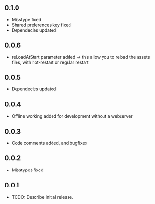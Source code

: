 ## 0.1.0

* Misstype fixed
* Shared preferences key fixed
* Dependecies updated

## 0.0.6

* reLoadAtStart parameter added -> this allow you to reload the assets files, with hot-restart or regular restart

## 0.0.5

* Dependecies updated

## 0.0.4

* Offline working added for development without a webserver

## 0.0.3

* Code comments added, and bugfixes

## 0.0.2

* Misstypes fixed

## 0.0.1

* TODO: Describe initial release.

